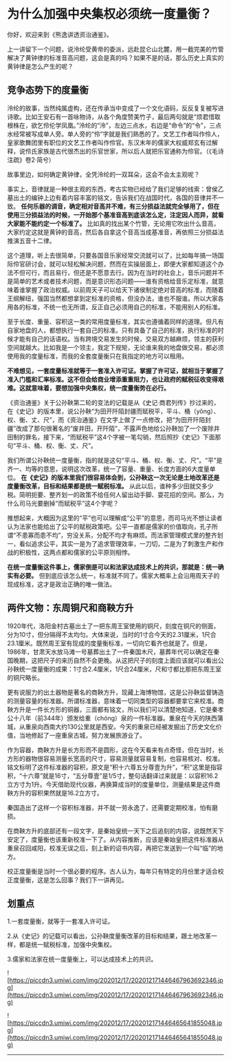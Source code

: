 # 为什么加强中央集权必须统一度量衡？

你好，欢迎来到《熊逸讲透资治通鉴》。

上一讲留下一个问题，说泠纶受黄帝的委派，远赴昆仑山北麓，用一截完美的竹管解决了黄钟律的标准音高问题，这会是真的吗？如果不是的话，那么历史上真实的黄钟律是怎么产生的呢？

## 竞争态势下的度量衡

泠纶的故事，当然纯属虚构，还在传承当中变成了一个文化语码，反反复复被写进诗歌。比如王安石有一首咏物诗，从各个角度赞美竹子，最后两句就是“烦君惜取根株在，欲乞伶伦学凤凰。”泠纶的“泠”，左边三点水，右边是“命令”的“令”，三点水经常被写成单人旁。单人旁的“伶”字就是我们熟悉的了。文艺工作者叫作伶人，皇家歌舞团里有职位的文艺工作者叫作伶官。东汉末年的儒家大权威郑玄有过解释，说伶氏家族是古代很杰出的乐官世家，所以后人就把乐官通称为伶官。（《毛诗注疏》卷2·简兮）

故事里边，如何确定黄钟律，全凭泠纶的一双耳朵，这会不会太主观呢？

事实上，音律就是一种很主观的东西，考古实物已经给了我们足够的线索：曾侯乙墓出土的编钟上边有着内容丰富的铭文，告诉我们在战国时代，各国的音律并不一致。 **任何乐器的调音，确定相对音高并不难，有三分损益法就完全够用了，但在使用三分损益法的时候，一开始那个基准音高到底该怎么定，注定因人而异，就看大家能不能约定一个标准了。** 比如真的找出某个竹管，无论用它吹出什么音高，大家约定这就是黄钟的音高，然后各自拿这个音高当成基准音，再依照三分损益法推演五音十二律。

这个道理，听上去很简单，只要各国音乐家经常交流就可以了，比如每年搞一场国际伶官研讨会，就可以轻松解决问题，然而在实操层面上，即便大家都知道这个办法不但可行，而且易行，但还是不愿意去行。因为在当时的社会上，音乐问题并不是简单的艺术或者技术问题，而是意识形态问题——谁有资格给音乐定标准，就意味着谁掌握了政治权威。以前周天子可以给天下诸侯制定绝对音高的标准，而随着王纲解纽，强国当然都想拿到定标准的资格，但没办法，谁也不服谁。所以大家各用各的标准，不统一也无所谓，反正自己必须用自己的标准，不能用别人的标准。

至于长度、重量、容积这一类的常用度量标准，其实也遵循着同样的道理。但凡有自家地盘的人，都想执行一套自己的标准。只有具备了自己的标准，执行标准的时候才能有自己的话语权。当有跨境交易发生的时候，交易双方越麻烦，领主的获利空间就越大。比如我是一个领主，我定下规矩，无论谁来我的地盘做交易，都必须使用我的度量标准，而我的全套度量衡只在我指定的地方可以租用。

 **不难想见，一套度量标准就等于一套准入许可证。掌握了许可证，就相当于掌握了准入门槛和汇率标准。这不但会给商业增添重重阻力，也让政府的赋税征收变得艰难。这就意味着，要想加强中央集权，统一度量衡势在必行。**

《资治通鉴》关于公孙鞅第二轮的变法的记载是从《史记·商君列传》抄过来的，在《史记》的版本里，说公孙鞅“为田开阡陌封疆而赋税平，平斗、桶（yǒng）、权、衡、丈、尺”，而《资治通鉴》在文字上做了一点修改，把“为田开阡陌封疆”改成了那句很著名的“废井田，开阡陌”，不露声色地给公孙鞅加了一个废除井田制的罪名，接下来，“而赋税平”这4个字被一笔勾销，然后照抄《史记》下面那句“平斗、桶、权、衡、丈、尺”。

我们所谓公孙鞅统一度量衡，指的就是这句“平斗、桶、权、衡、丈、尺”。“平”是齐一、均等的意思，说明这次改革，统一了容量、重量、长度方面的6大度量单位。 **在《史记》的版本里我们很容易体会到，公孙鞅这一次无论是土地改革还是度量衡改革，目标和结果都是统一赋税标准。** 从此以后，谁种多少田就交多少税。简明扼要、整齐划一的政策不给任何人留出动手脚、耍花招的空间。那么，为什么司马光要删掉“而赋税平”这4个字呢？

推想起来，大概因为这里的“平”也可以理解成“公平”的意思，而司马光不想让读者认为法家也能给出了公平的赋税政策吧。公平一直都是儒家的价值取向，孔子所谓“不患寡而患不均”，穷没关系，分配不均才有麻烦。而法家管理模式里的整齐划一，看似追求公平，其实一是为了追求管理效率，一刀切，二是为了刺激生产和作战的积极性，这两点都和儒家的公平原则相悖。

 **在统一度量衡这件事上，儒家倒是可以和法家达成技术上的共识，那就是：统一确实有必要。** 但到底应该怎么统一，标准就不同了。儒家大概率上会沿用周天子的现成标准，这才是政治正确的唯一做法。

## 两件文物：东周铜尺和商鞅方升

1920年代，洛阳金村古墓出土了一把东周王室使用的铜尺，刻度在铜尺的侧面，分为10寸，但分隔得不太均匀。大体来说，当时的1寸合今天的2.31厘米，1尺合23.1厘米。既然周王室有现成的度量衡标准，一切向它看齐也就是了。但是，1986年，甘肃天水放马滩一号墓葬出土了一件秦国木尺，墓葬年代可以确定在秦国晚期，这把尺子的来历自然不会更晚。从这把尺子的刻度上面应该就可以看出公孙鞅统一度量衡的成果：1寸合2.4厘米，1尺合24厘米，尺和寸都比那把东周王室的铜尺略长。

更有说服力的出土器物是著名的商鞅方升，现藏上海博物馆，这是公孙鞅监督铸造的测量容量的标准器。所谓标准器，意味着一切同类型的容器都要拿它来校准。商鞅方升是一件长方形的铜器，三面都有铭文，所以我们可以清楚地知道，它是秦孝公十八年（前344年）颁发给重（chóng）泉的一件标准器。重泉在今天的陕西蒲城，从重泉向西南大约130公里就是西安。今天的重泉已经被发掘出了历史文化价值，当地修起了一座重泉古城，努力发展旅游业了。

作为容器，商鞅方升是长方形而不是圆形，这在今天看来有点奇怪，但在当时，长方形的器物很容易测量长宽高的尺寸，容易测量就容易复制，也容易核对、校准。铭文标明了这件标准器的容积，原文是“积十六尊五分尊壹为升”，“积”这里是指容积，“十六尊”就是16寸，“五分尊壹”是1/5寸，整句话翻译过来就是：以容积16.2立方寸为1升。今天借助现代仪器，再换算成当时的度量单位，测量结果是这件商鞅方升的容积果然就是16.2立方寸。

秦国造出了这样一个容积标准器，并不就一劳永逸了，还需要定期校准，怕有磨损。

在商鞅方升的底部还有一段文字，是秦始皇统一天下之后追刻的内容，说既然天下安定了，度量衡也该重新校准一下了。从内容推断，应该是秦始皇把这件标准器从重泉召回咸阳，校准无误之后，刻上新的诏书内容，再把它发送到一个叫“临”的地方。

校正度量衡是当时一个很必要的程序。古人认为，每年只有特定的月份里才适合校正度量衡，这是怎么回事？我们下一讲再见。

## 划重点

1.一套度量衡，就等于一套准入许可证。

2.从《史记》的记载可以看出，公孙鞅度量衡改革的目标和结果，跟土地改革一样，都是统一赋税标准，加强中央集权。
 
3.儒家和法家在统一度量衡上，可以达成技术上的共识。

![https://piccdn3.umiwi.com/img/202012/17/202012171446467963692346.jpg](https://piccdn3.umiwi.com/img/202012/17/202012171446467963692346.jpg)

![https://piccdn3.umiwi.com/img/202012/17/202012171446465641855048.jpg](https://piccdn3.umiwi.com/img/202012/17/202012171446465641855048.jpg)

---
